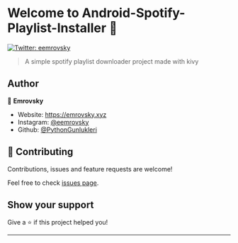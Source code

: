# Welcome to Android-Spotify-Playlist-Installer 👋
[![Twitter: eemrovsky](https://img.shields.io/twitter/follow/eemrovsky.svg?style=social)](https://twitter.com/eemrovsky)

> A simple spotify playlist downloader project made with kivy

## Author

👤 **Emrovsky**

* Website: https://emrovsky.xyz
* Instagram: [@eemrovsky](https://instagram.com/eemrovsky)
* Github: [@PythonGunlukleri](https://github.com/PythonGunlukleri)

## 🤝 Contributing

Contributions, issues and feature requests are welcome!

Feel free to check [issues page](https://github.com/PythonGunlukleri/Android-Spotify-Playlist-Installer/issues). 

## Show your support

Give a ⭐️ if this project helped you!


***
